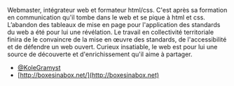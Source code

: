 Webmaster, intégrateur web et formateur html/css. C'est après sa formation en communication qu'il tombe dans le web et se pique à html et css. L’abandon des tableaux de mise en page pour l'application des standards du web a été pour lui une révélation. Le travail en collectivité territoriale finira de le convaincre de la mise en œuvre des standards, de l'accessibilité et de défendre un web ouvert. Curieux insatiable, le web est pour lui une source de découverte et d'enrichissement qu'il aime à partager.

- [@KoleGramyst](https://twitter.com/KoleGramyst)
- [http://boxesinabox.net/](http://boxesinabox.net)

